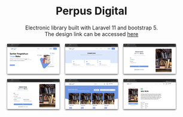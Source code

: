 <h1 align="center">Perpus Digital</h1>

<p align="center">
    Electronic library built with Laravel 11 and bootstrap 5.
    <br/>The design link can be accessed <a href="https://www.figma.com/design/OwJoPM00Iyg0LKcgKhCaYA/KP-SMAM7?node-id=0-1&t=fr9arhrDUSqdgzYt-0">here</a>
</p>

<p align="center">
    <img src="https://raw.githubusercontent.com/ai-null/perpus_digital/master/public/img/demo/index.png" width="30%" />
    <img src="https://raw.githubusercontent.com/ai-null/perpus_digital/master/public/img/demo/contacts.png" width="30%" />
    <img src="https://raw.githubusercontent.com/ai-null/perpus_digital/master/public/img/demo/login.png" width="30%" />
    <img src="https://raw.githubusercontent.com/ai-null/perpus_digital/master/public/img/demo/register.png" width="30%" />
    <img src="https://raw.githubusercontent.com/ai-null/perpus_digital/master/public/img/demo/dashboard.png" width="30%" />
    <img src="https://raw.githubusercontent.com/ai-null/perpus_digital/master/public/img/demo/book_detail.jpeg" width="30%" />
</p>
